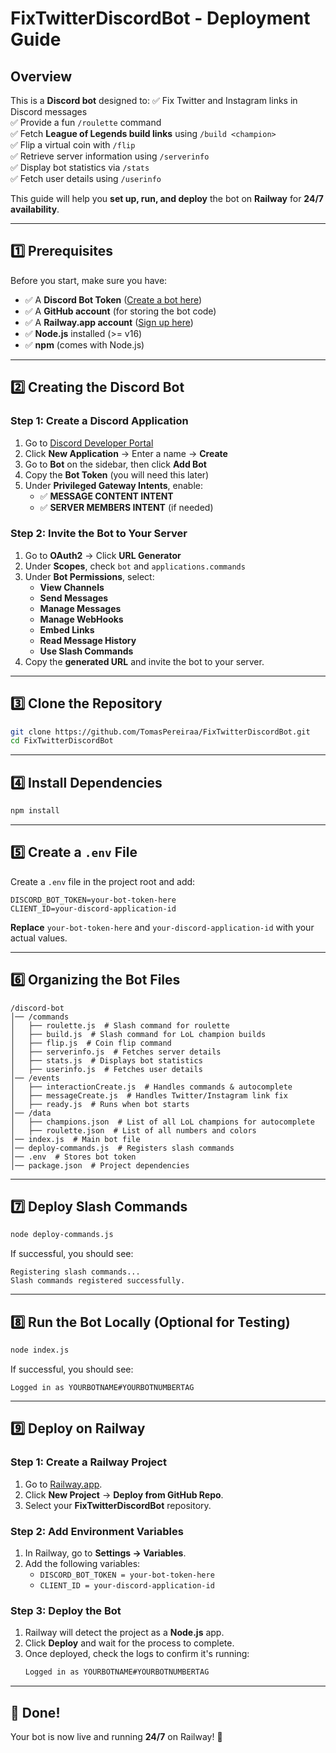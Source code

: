# FixTwitterDiscordBot - Deployment Guide

## Overview
This is a **Discord bot** designed to:
✅ Fix Twitter and Instagram links in Discord messages  
✅ Provide a fun `/roulette` command  
✅ Fetch **League of Legends build links** using `/build <champion>`  
✅ Flip a virtual coin with `/flip`  
✅ Retrieve server information using `/serverinfo`  
✅ Display bot statistics via `/stats`  
✅ Fetch user details using `/userinfo`  

This guide will help you **set up, run, and deploy** the bot on **Railway** for **24/7 availability**.

---

## 1️⃣ Prerequisites
Before you start, make sure you have:
- ✅ A **Discord Bot Token** ([Create a bot here](https://discord.com/developers/applications))
- ✅ A **GitHub account** (for storing the bot code)
- ✅ A **Railway.app account** ([Sign up here](https://railway.app/))
- ✅ **Node.js** installed (>= v16)
- ✅ **npm** (comes with Node.js)

---

## 2️⃣ Creating the Discord Bot
### **Step 1: Create a Discord Application**
1. Go to [Discord Developer Portal](https://discord.com/developers/applications)
2. Click **New Application** → Enter a name → **Create**
3. Go to **Bot** on the sidebar, then click **Add Bot**
4. Copy the **Bot Token** (you will need this later)
5. Under **Privileged Gateway Intents**, enable:
   - ✅ **MESSAGE CONTENT INTENT**
   - ✅ **SERVER MEMBERS INTENT** (if needed)

### **Step 2: Invite the Bot to Your Server**
1. Go to **OAuth2** → Click **URL Generator**
2. Under **Scopes**, check `bot` and `applications.commands`
3. Under **Bot Permissions**, select:
   - **View Channels**
   - **Send Messages**
   - **Manage Messages**
   - **Manage WebHooks**
   - **Embed Links**
   - **Read Message History**
   - **Use Slash Commands**
4. Copy the **generated URL** and invite the bot to your server.

---

## 3️⃣ Clone the Repository
```sh
git clone https://github.com/TomasPereiraa/FixTwitterDiscordBot.git
cd FixTwitterDiscordBot
```

---

## 4️⃣ Install Dependencies
```sh
npm install
```

---

## 5️⃣ Create a `.env` File
Create a `.env` file in the project root and add:
```env
DISCORD_BOT_TOKEN=your-bot-token-here
CLIENT_ID=your-discord-application-id
```
**Replace** `your-bot-token-here` and `your-discord-application-id` with your actual values.

---

## 6️⃣ Organizing the Bot Files
```
/discord-bot
│── /commands
│   ├── roulette.js  # Slash command for roulette
│   ├── build.js  # Slash command for LoL champion builds
│   ├── flip.js  # Coin flip command
│   ├── serverinfo.js  # Fetches server details
│   ├── stats.js  # Displays bot statistics
│   ├── userinfo.js  # Fetches user details
│── /events
│   ├── interactionCreate.js  # Handles commands & autocomplete
│   ├── messageCreate.js  # Handles Twitter/Instagram link fix
│   ├── ready.js  # Runs when bot starts
│── /data
│   ├── champions.json  # List of all LoL champions for autocomplete
│   ├── roulette.json  # List of all numbers and colors
│── index.js  # Main bot file
│── deploy-commands.js  # Registers slash commands
│── .env  # Stores bot token
│── package.json  # Project dependencies
```
---

## 7️⃣ Deploy Slash Commands
```sh
node deploy-commands.js
```
If successful, you should see:
```
Registering slash commands...
Slash commands registered successfully.
```

---

## 8️⃣ Run the Bot Locally (Optional for Testing)
```sh
node index.js
```
If successful, you should see:
```
Logged in as YOURBOTNAME#YOURBOTNUMBERTAG
```

---

## 9️⃣ Deploy on Railway
### **Step 1: Create a Railway Project**
1. Go to [Railway.app](https://railway.app/).
2. Click **New Project** → **Deploy from GitHub Repo**.
3. Select your **FixTwitterDiscordBot** repository.

### **Step 2: Add Environment Variables**
1. In Railway, go to **Settings → Variables**.
2. Add the following variables:
   - `DISCORD_BOT_TOKEN = your-bot-token-here`
   - `CLIENT_ID = your-discord-application-id`

### **Step 3: Deploy the Bot**
1. Railway will detect the project as a **Node.js** app.
2. Click **Deploy** and wait for the process to complete.
3. Once deployed, check the logs to confirm it's running:
   ```sh
   Logged in as YOURBOTNAME#YOURBOTNUMBERTAG
   ```

---

## 🎉 Done!
Your bot is now live and running **24/7** on Railway! 🚀

